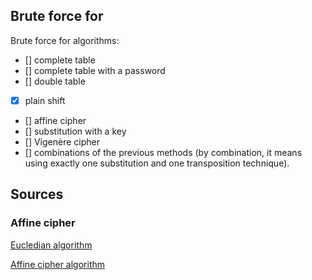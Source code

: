 ## Brute force for

Brute force for algorithms:
- [] complete table
- [] complete table with a password
- [] double table
- [x] plain shift
- [] affine cipher
- [] substitution with a key
- [] Vigenère cipher
- [] combinations of the previous methods (by combination, it means using exactly one substitution and one transposition technique).

## Sources

### Affine cipher

[Eucledian algorithm](https://www.youtube.com/watch?v=LOFcMntkpGM&list=PLk2hKBzeNsZ537ZyyDUxEhDX_OSNh-7_2&index=6)

[Affine cipher algorithm](https://www.youtube.com/watch?v=sr0LDJI98sY&list=PLk2hKBzeNsZ537ZyyDUxEhDX_OSNh-7_2&index=7)